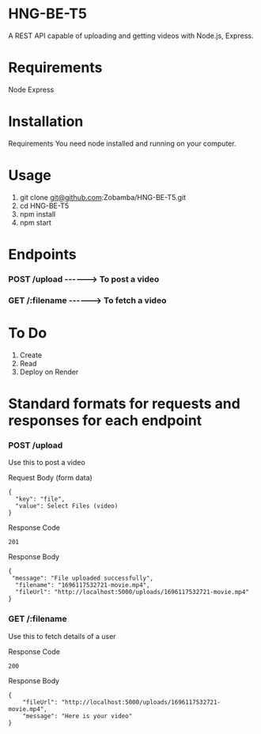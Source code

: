 # HNG-BE-T5

A REST API capable of uploading and getting videos with Node.js, Express.

# Requirements

Node
Express

# Installation

Requirements
You need node installed and running on your computer.

# Usage

1. git clone git@github.com:Zobamba/HNG-BE-T5.git
2. cd HNG-BE-T5
3. npm install
4. npm start

# Endpoints

### POST /upload  ------> To post a video
### GET /:filename  ------> To fetch a video


# To Do

 1. Create
 2. Read
 5. Deploy on Render


 # Standard formats for requests and responses for each endpoint

### POST /upload

Use this to post a video

Request Body (form data)
```
{
  "key": "file",
  "value": Select Files (video)
}
```

Response Code
```
201
```

Response Body
```
{
 "message": "File uploaded successfully",
  "filename": "1696117532721-movie.mp4",
  "fileUrl": "http://localhost:5000/uploads/1696117532721-movie.mp4"
}
```

### GET /:filename

Use this to fetch details of a user

Response Code
```
200
```

Response Body
```
{
    "fileUrl": "http://localhost:5000/uploads/1696117532721-movie.mp4",
    "message": "Here is your video"
}
```
